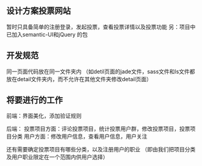 ## 设计方案投票网站 ##

暂时只具备简单的注册登录，发起投票，查看投票详情以及投票功能
另：项目中已加入semantic-UI和jQuery 的包

## 开发规范 ##
同一页面代码放在同一文件夹内
（如detil页面的jade文件，sass文件和ls文件都放在detail文件夹内，而不允许在其他文件夹修改detail页面）

## 将要进行的工作 ##
前端：界面美化，添加验证规则

后端：
  投票项目方面：评论投票项目，统计投票用户群，修改投票项目，投票项目分类
  用户方面：修改用户信息，查看用户信息，用户关注

还有需要确定投票项目有哪些分类，以及注册用户的职业
（即由我们把项目分类及用户职业限定在一个范围内供用户选择）
